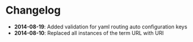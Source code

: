 Changelog
=========

* **2014-08-19**: Added validation for yaml routing auto configuration keys
* **2014-08-10**: Replaced all instances of the term URL with URI


